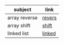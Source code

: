 subject | link |
| ------------- | ------------- |
| array reverse | [revers](./Code%20ChallengeClass/array-reverse/README.md) |
|array shift | [shift](/javascript/Code%20ChallengeClass/array-insert-shift./README.md)  |
| linked list  | [linked](/javascript/linked-list/README.md) |



